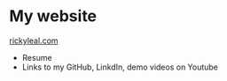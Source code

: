 # My website

[rickyleal.com](https://rickyleal.com/)

- Resume
- Links to my GitHub, LinkdIn, demo videos on Youtube
